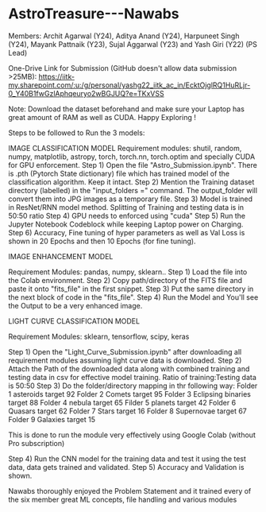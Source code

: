 # AstroTreasure---Nawabs 

Members: Archit Agarwal (Y24), Aditya Anand (Y24), Harpuneet Singh (Y24), Mayank Pattnaik (Y23), Sujal Aggarwal (Y23) and Yash Giri (Y22) (PS Lead)

One-Drive Link for Submission (GitHub doesn't allow data submission >25MB): https://iitk-my.sharepoint.com/:u:/g/personal/yashg22_iitk_ac_in/EcktOjglRQ1HuRLjr-0_Y40B1fwGzlAphqeuryo2wBGJUQ?e=TKxVSS

Note: Download the dataset beforehand and make sure your Laptop has great amount of RAM as well as CUDA. Happy Exploring !

Steps to be followed to Run the 3 models:

IMAGE CLASSIFICATION MODEL
Requirement modules: shutil, random, numpy, matplotlib, astropy, torch, torch.nn, torch.optim and specially CUDA for GPU enforcement.
Step 1) Open the file "Astro_Submission.ipynb". There is .pth (Pytorch State dictionary) file which has trained model of the classification algorithm. Keep it intact.
Step 2) Mention the Training dataset directory (labelled) in the "input_folders =" command. The output_folder will convert them into JPG images as a temporary file.
Step 3) Model is trained in ResNet/RNN model method. Splitting of Training and testing data is in 50:50 ratio
Step 4) GPU needs to enforced using "cuda"
Step 5) Run the Jupyter Notebook Codeblock while keeping Laptop power on Charging.
Step 6) Accuracy, Fine tuning of hyper parameters as well as Val Loss is shown in 20 Epochs and then 10 Epochs (for fine tuning).

IMAGE ENHANCEMENT MODEL

Requirement Modules: pandas, numpy, sklearn..
Step 1) Load the file into the Colab environment.
Step 2) Copy path/directory of the FITS file and paste it onto "fits_file" in the first snippet.
Step 3) Put the same directory in the next block of code in the "fits_file". 
Step 4) Run the Model and You'll see the Output to be a very enhanced image.


LIGHT CURVE CLASSIFICATION MODEL

Requirement Modules: sklearn, tensorflow, scipy, keras

Step 1) Open the "Light_Curve_Submission.ipynb" after downloading all requirement modules assuming light curve data is downloaded.
Step 2) Attach the Path of the downloaded data along with combined training and testing data in csv for effective model training. Ratio of training:Testing data is 50:50
Step 3) Do the folder/directory mapping in thr following way:
Folder 1 asteroids target 92 
Folder 2 Comets target 95
Folder 3 Eclipsing binaries target 88
Folder 4 nebula target 65 
Filder 5 planets target 42 
Folder 6 Quasars target 62 
Folder 7 Stars target 16
Folder 8 Supernovae target 67 
Folder 9 Galaxies target 15

This is done to run the module very effectively using Google Colab (without Pro subscription)

Step 4) Run the CNN model for the training data and test it using the test data, data gets trained and validated.
Step 5) Accuracy and Validation is shown.

Nawabs thoroughly enjoyed the Problem Statement and it trained every of the six member great ML concepts, file handling and various modules
